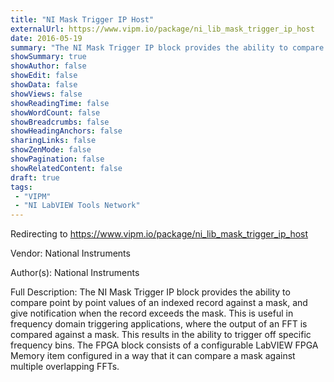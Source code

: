 ```yaml
---
title: "NI Mask Trigger IP Host"
externalUrl: https://www.vipm.io/package/ni_lib_mask_trigger_ip_host
date: 2016-05-19
summary: "The NI Mask Trigger IP block provides the ability to compare point by point values of an indexed record against a mask, and give notification when the record exceeds the mask."
showSummary: true
showAuthor: false
showEdit: false
showData: false
showViews: false
showReadingTime: false
showWordCount: false
showBreadcrumbs: false
showHeadingAnchors: false
sharingLinks: false
showZenMode: false
showPagination: false
showRelatedContent: false
draft: true
tags:
 - "VIPM"
 - "NI LabVIEW Tools Network"
---
```


Redirecting to https://www.vipm.io/package/ni_lib_mask_trigger_ip_host

Vendor: National Instruments

Author(s): National Instruments
 
Full Description:
The NI Mask Trigger IP block provides the ability to compare point by point values of an indexed record against a mask, and give notification when the record exceeds the mask.  This is useful in frequency domain triggering applications, where the output of an FFT is compared against a mask.  This results in the ability to trigger off specific frequency bins.  The FPGA block consists of a configurable LabVIEW FPGA Memory item configured in a way that it can compare a mask against multiple overlapping FFTs.